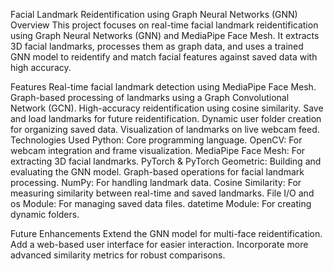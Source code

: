 Facial Landmark Reidentification using Graph Neural Networks (GNN)
Overview
This project focuses on real-time facial landmark reidentification using Graph Neural Networks (GNN) and MediaPipe Face Mesh. It extracts 3D facial landmarks, processes them as graph data, and uses a trained GNN model to reidentify and match facial features against saved data with high accuracy.

Features
Real-time facial landmark detection using MediaPipe Face Mesh.
Graph-based processing of landmarks using a Graph Convolutional Network (GCN).
High-accuracy reidentification using cosine similarity.
Save and load landmarks for future reidentification.
Dynamic user folder creation for organizing saved data.
Visualization of landmarks on live webcam feed.
Technologies Used
Python: Core programming language.
OpenCV: For webcam integration and frame visualization.
MediaPipe Face Mesh: For extracting 3D facial landmarks.
PyTorch & PyTorch Geometric:
Building and evaluating the GNN model.
Graph-based operations for facial landmark processing.
NumPy: For handling landmark data.
Cosine Similarity: For measuring similarity between real-time and saved landmarks.
File I/O and os Module: For managing saved data files.
datetime Module: For creating dynamic folders.

Future Enhancements
Extend the GNN model for multi-face reidentification.
Add a web-based user interface for easier interaction.
Incorporate more advanced similarity metrics for robust comparisons.
